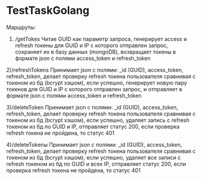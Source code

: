# TestTaskGolang

Маршруты:
1) /getTokes 
  Читае GUID как параметр запроса, генерирует access и refresh токены для GUID и IP с которого отправлен запрос, сохраняет их в базу данных (mongoDB), возвращает токены в формате json с полями access_token и refresh_token
  
2)/refreshTokens 
  Принимает json с полями: _id (GUID), access_token, refresh_token, делает проверку refresh токена пользователя сравнивая с токеном из бд (bcrypt хэшом), если успешно, генерирует новую пару токенов для GUID и IP с которого отправлен запрос, и отправляет в формате json с полями access_token и refresh_token
  
3)/deleteToken
  Принимает json с полями: _id (GUID), access_token, refresh_token, делает проверку refresh токена пользователя сравнивая с токеном из бд (bcrypt хэшом), если успешно, удаляет запись с refresh токеном из бд по GUID и IP, отправляет статус 200, если проверка refresh токена не пройдена, то статус 401 
  
4)/deleteTokenы
  Принимает json с полями: _id (GUID), access_token, refresh_token, делает проверку refresh токена пользователя сравнивая с токеном из бд (bcrypt хэшом), если успешно, удаляет все записи с refresh токеном из бд по GUID и всех IP, отправляет статус 200, если проверка refresh токена не пройдена, то статус 401

